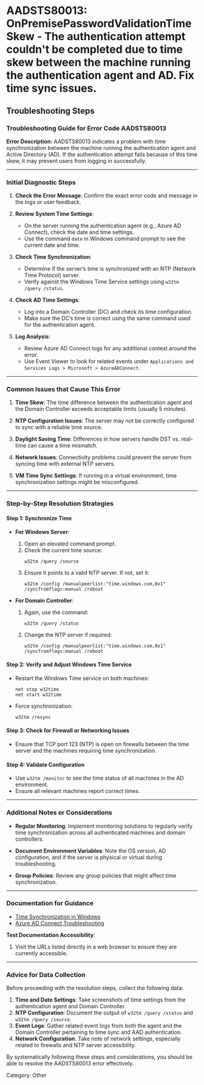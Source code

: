 # AADSTS80013: OnPremisePasswordValidationTimeSkew - The authentication attempt couldn't be completed due to time skew between the machine running the authentication agent and AD. Fix time sync issues.


## Troubleshooting Steps
### Troubleshooting Guide for Error Code AADSTS80013

**Error Description:**
AADSTS80013 indicates a problem with time synchronization between the machine running the authentication agent and Active Directory (AD). If the authentication attempt fails because of this time skew, it may prevent users from logging in successfully.

---

### Initial Diagnostic Steps

1. **Check the Error Message**: Confirm the exact error code and message in the logs or user feedback.
  
2. **Review System Time Settings**: 
   - On the server running the authentication agent (e.g., Azure AD Connect), check the date and time settings.
   - Use the command `date` in Windows command prompt to see the current date and time.
  
3. **Check Time Synchronization**: 
   - Determine if the server’s time is synchronized with an NTP (Network Time Protocol) server.
   - Verify against the Windows Time Service settings using `w32tm /query /status`.

4. **Check AD Time Settings**:
   - Log into a Domain Controller (DC) and check its time configuration.
   - Make sure the DC’s time is correct using the same command used for the authentication agent.

5. **Log Analysis**: 
   - Review Azure AD Connect logs for any additional context around the error.
   - Use Event Viewer to look for related events under `Applications and Services Logs > Microsoft > AzureADConnect`.

---

### Common Issues that Cause This Error

1. **Time Skew**: The time difference between the authentication agent and the Domain Controller exceeds acceptable limits (usually 5 minutes).

2. **NTP Configuration Issues**: The server may not be correctly configured to sync with a reliable time source.

3. **Daylight Saving Time**: Differences in how servers handle DST vs. real-time can cause a time mismatch.

4. **Network Issues**: Connectivity problems could prevent the server from syncing time with external NTP servers.

5. **VM Time Sync Settings**: If running in a virtual environment, time synchronization settings might be misconfigured.

---

### Step-by-Step Resolution Strategies

#### Step 1: Synchronize Time

- **For Windows Server**:
  1. Open an elevated command prompt.
  2. Check the current time source:
     ```
     w32tm /query /source
     ```
  3. Ensure it points to a valid NTP server. If not, set it:
     ```
     w32tm /config /manualpeerlist:"time.windows.com,0x1" /syncfromflags:manual /reboot
     ```

- **For Domain Controller**:
  1. Again, use the command:
     ```
     w32tm /query /status
     ```
  2. Change the NTP server if required:
     ```
     w32tm /config /manualpeerlist:"time.windows.com,0x1" /syncfromflags:manual /reboot
     ```

#### Step 2: Verify and Adjust Windows Time Service

- Restart the Windows Time service on both machines:
  ```
  net stop w32time
  net start w32time
  ```

- Force synchronization:
  ```
  w32tm /resync
  ```

#### Step 3: Check for Firewall or Networking Issues

- Ensure that TCP port 123 (NTP) is open on firewalls between the time server and the machines requiring time synchronization.

#### Step 4: Validate Configuration

- Use `w32tm /monitor` to see the time status of all machines in the AD environment.
- Ensure all relevant machines report correct times.

---

### Additional Notes or Considerations

- **Regular Monitoring**: Implement monitoring solutions to regularly verify time synchronization across all authenticated machines and domain controllers.
  
- **Document Environment Variables**: Note the OS version, AD configuration, and if the server is physical or virtual during troubleshooting.

- **Group Policies**: Review any group policies that might affect time synchronization.

---

### Documentation for Guidance

- [Time Synchronization in Windows](https://docs.microsoft.com/en-us/windows-server/networking/windows-time-service)
- [Azure AD Connect Troubleshooting](https://docs.microsoft.com/en-us/azure/active-directory/hybrid/tshoot-authentication)

**Test Documentation Accessibility**:
1. Visit the URLs listed directly in a web browser to ensure they are currently accessible.

---

### Advice for Data Collection

Before proceeding with the resolution steps, collect the following data:

1. **Time and Date Settings**: Take screenshots of time settings from the authentication agent and Domain Controller.
2. **NTP Configuration**: Document the output of `w32tm /query /status` and `w32tm /query /source`.
3. **Event Logs**: Gather related event logs from both the agent and the Domain Controller pertaining to time sync and AAD authentication.
4. **Network Configuration**: Take note of network settings, especially related to firewalls and NTP server accessibility.

By systematically following these steps and considerations, you should be able to resolve the AADSTS80013 error effectively.

Category: Other